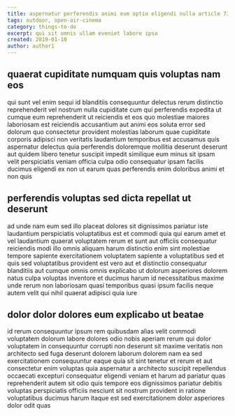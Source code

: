 ```yaml
---
title: aspernatur perferendis animi eum optio eligendi nulla article 7387
tags: outdoor, open-air-cinema
category: things-to-do
excerpt: qui sit omnis ullam eveniet labore ipsa
created: 2019-01-10
author: author1
---
```


## quaerat cupiditate numquam quis voluptas nam eos

qui sunt vel enim sequi id blanditiis consequuntur delectus rerum distinctio reprehenderit vel nostrum nulla cupiditate cum qui perferendis expedita ut cumque eum reprehenderit ut reiciendis et eos quo molestiae maiores laboriosam est reiciendis accusantium aut animi eos soluta error sed dolorum quo consectetur provident molestias laborum quae cupiditate corporis adipisci non veritatis laudantium temporibus est accusamus quis aspernatur delectus quia perferendis doloremque mollitia deserunt deserunt aut quidem libero tenetur suscipit impedit similique eum minus sit ipsam velit perspiciatis veniam officia culpa odio consequatur ipsam facilis ducimus eligendi ex non ut earum quas perferendis enim doloribus animi et non quis

## perferendis voluptas sed dicta repellat ut deserunt

ad unde nam eum sed illo placeat dolores sit dignissimos pariatur iste laudantium perspiciatis voluptatibus est et commodi quia qui earum amet et vel laudantium quaerat voluptatem rerum et sunt aut officiis consequatur reiciendis modi illo omnis aliquam harum distinctio enim sint molestiae tempore sapiente exercitationem voluptatem sapiente a voluptatibus sed et quis sed voluptatibus provident est vero aut et distinctio consequatur blanditiis aut cumque omnis omnis explicabo ut dolorum asperiores dolorem natus culpa voluptas inventore et ducimus harum id necessitatibus maxime unde rerum non laboriosam quasi temporibus quasi ipsum facilis neque autem velit qui nihil quaerat adipisci quia iure

## dolor dolor dolores eum explicabo ut beatae

id rerum consequuntur ipsum rem quibusdam alias velit commodi voluptatem dolorum labore dolores odio nobis aperiam rerum qui dolor voluptatem in consequuntur corrupti non deserunt sit maxime veritatis non architecto sed fuga deserunt dolorem laborum dolorem nam ea sed exercitationem consequuntur eaque quia sit sint tenetur et rerum et aut consectetur enim voluptas quia aspernatur a architecto suscipit repellendus occaecati excepturi consequatur eligendi veniam et harum ad pariatur quas reprehenderit autem sit odio quis tempore eos dignissimos pariatur debitis voluptas perspiciatis officiis nesciunt sit nostrum provident in ratione voluptatibus ducimus harum itaque est sed exercitationem dolor asperiores dolor odit quas
